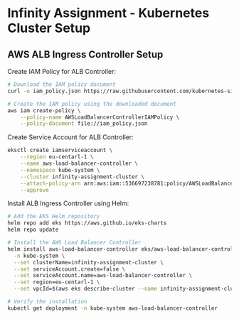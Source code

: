 # Infinity Assignment - Kubernetes Cluster Setup

## AWS ALB Ingress Controller Setup

Create IAM Policy for ALB Controller:
```bash
# Download the IAM policy document
curl -o iam_policy.json https://raw.githubusercontent.com/kubernetes-sigs/aws-load-balancer-controller/v2.7.2/docs/install/iam_policy.json

# Create the IAM policy using the downloaded document
aws iam create-policy \
    --policy-name AWSLoadBalancerControllerIAMPolicy \
    --policy-document file://iam_policy.json
```

Create Service Account for ALB Controller:
```bash
eksctl create iamserviceaccount \
    --region eu-centarl-1 \
    --name aws-load-balancer-controller \
    --namespace kube-system \
    --cluster infinity-assignment-cluster \
    --attach-policy-arn arn:aws:iam::536697238781:policy/AWSLoadBalancerControllerIAMPolicy \
    --approve
```

Install ALB Ingress Controller using Helm:
```bash
# Add the EKS Helm repository
helm repo add eks https://aws.github.io/eks-charts
helm repo update

# Install the AWS Load Balancer Controller
helm install aws-load-balancer-controller eks/aws-load-balancer-controller \
  -n kube-system \
  --set clusterName=infinity-assignment-cluster \
  --set serviceAccount.create=false \
  --set serviceAccount.name=aws-load-balancer-controller \
  --set region=eu-centarl-1 \
  --set vpcId=$(aws eks describe-cluster --name infinity-assignment-cluster --query "cluster.resourcesVpcConfig.vpcId" --output text)

# Verify the installation
kubectl get deployment -n kube-system aws-load-balancer-controller
```


